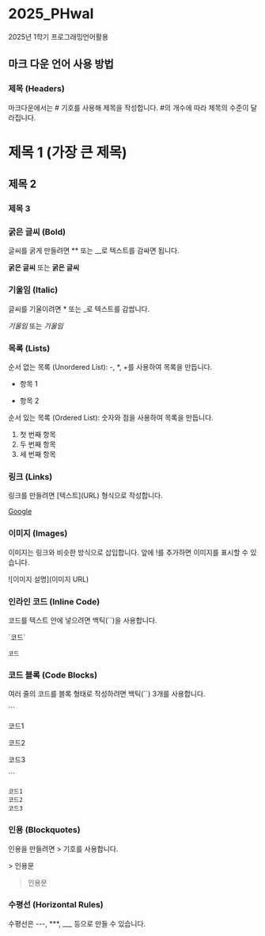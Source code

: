 # 2025_PHwal
2025년 1학기 프로그래밍언어활용

## 마크 다운 언어 사용 방법

### 제목 (Headers)
마크다운에서는 # 기호를 사용해 제목을 작성합니다. #의 개수에 따라 제목의 수준이 달라집니다.

# 제목 1 (가장 큰 제목)
## 제목 2
### 제목 3

### 굵은 글씨 (Bold)
글씨를 굵게 만들려면 ** 또는 __로 텍스트를 감싸면 됩니다.

**굵은 글씨** 또는 __굵은 글씨__

### 기울임 (Italic)
글씨를 기울이려면 * 또는 _로 텍스트를 감쌉니다.

*기울임* 또는 _기울임_

### 목록 (Lists)
순서 없는 목록 (Unordered List): -, *, +를 사용하여 목록을 만듭니다.

- 항목 1
* 항목 2
  
순서 있는 목록 (Ordered List): 숫자와 점을 사용하여 목록을 만듭니다.

1. 첫 번째 항목
2. 두 번째 항목
3. 세 번째 항목

### 링크 (Links)
링크를 만들려면 \[텍스트](URL) 형식으로 작성합니다.

[Google](https://www.google.com)

### 이미지 (Images)
이미지는 링크와 비슷한 방식으로 삽입합니다. 앞에 !를 추가하면 이미지를 표시할 수 있습니다.

\![이미지 설명](이미지 URL)


### 인라인 코드 (Inline Code)
코드를 텍스트 안에 넣으려면 백틱(``)을 사용합니다.

\`코드\`

`코드`

### 코드 블록 (Code Blocks)
여러 줄의 코드를 블록 형태로 작성하려면 백틱(``) 3개를 사용합니다.

\```

코드1

코드2

코드3

\```

```
코드1
코드2
코드3
```

### 인용 (Blockquotes)
인용을 만들려면 > 기호를 사용합니다.

\> 인용문

> 인용문

### 수평선 (Horizontal Rules)
수평선은 ---, ***, ___ 등으로 만들 수 있습니다.
